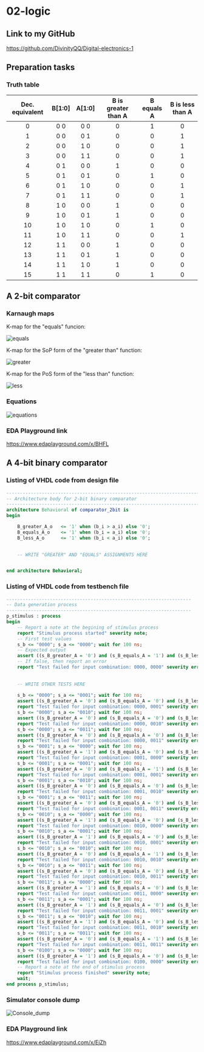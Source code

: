 # 02-logic

## Link to my GitHub

https://github.com/DivinityQQ/Digital-electronics-1

## Preparation tasks

### Truth table

| **Dec. equivalent** | **B[1:0]** | **A[1:0]** | **B is greater than A** | **B equals A** | **B is less than A** |
| :-: | :-: | :-: | :-: | :-: | :-: |
| 0 | 0 0 | 0 0 | 0 | 1 | 0 |
| 1 | 0 0 | 0 1 | 0 | 0 | 1 |
| 2 | 0 0 | 1 0 | 0 | 0 | 1 |
| 3 | 0 0 | 1 1 | 0 | 0 | 1 |
| 4 | 0 1 | 0 0 | 1 | 0 | 0 |
| 5 | 0 1 | 0 1 | 0 | 1 | 0 |
| 6 | 0 1 | 1 0 | 0 | 0 | 1 |
| 7 | 0 1 | 1 1 | 0 | 0 | 1 |
| 8 | 1 0 | 0 0 | 1 | 0 | 0 |
| 9 | 1 0 | 0 1 | 1 | 0 | 0 |
| 10 | 1 0 | 1 0 | 0 | 1 | 0 |
| 11 | 1 0 | 1 1 | 0 | 0 | 1 |
| 12 | 1 1 | 0 0 | 1 | 0 | 0 |
| 13 | 1 1 | 0 1 | 1 | 0 | 0 |
| 14 | 1 1 | 1 0 | 1 | 0 | 0 |
| 15 | 1 1 | 1 1 | 0 | 1 | 0 |

## A 2-bit comparator

### Karnaugh maps

K-map for the "equals" funcion:

![equals](Images/kmap_equals.png)

K-map for the SoP form of the "greater than" function:

![greater](Images/kmap_sop.png)

K-map for the PoS form of the "less than" function:

![less](Images/kmap_pos.png)

### Equations

![equations](Images/functions.png)

### EDA Playground link

https://www.edaplayground.com/x/BHFL

## A 4-bit binary comparator

### Listing of VHDL code from design file

```vhdl
------------------------------------------------------------------------
-- Architecture body for 2-bit binary comparator
------------------------------------------------------------------------
architecture Behavioral of comparator_2bit is
begin

	B_greater_A_o   <= '1' when (b_i > a_i) else '0';
    B_equals_A_o    <= '1' when (b_i = a_i) else '0';
    B_less_A_o      <= '1' when (b_i < a_i) else '0';
    

    -- WRITE "GREATER" AND "EQUALS" ASSIGNMENTS HERE


end architecture Behavioral;
```

### Listing of VHDL code from testbench file

```vhdl
--------------------------------------------------------------------
-- Data generation process
--------------------------------------------------------------------
p_stimulus : process
begin
    -- Report a note at the begining of stimulus process
    report "Stimulus process started" severity note;
    -- First test values
    s_b <= "0000"; s_a <= "0000"; wait for 100 ns;
    -- Expected output
    assert ((s_B_greater_A = '0') and (s_B_equals_A = '1') and (s_B_less_A = '0'))
    -- If false, then report an error
    report "Test failed for input combination: 0000, 0000" severity error;
    
    
    -- WRITE OTHER TESTS HERE
    
	s_b <= "0000"; s_a <= "0001"; wait for 100 ns;
	assert ((s_B_greater_A = '0') and (s_B_equals_A = '0') and (s_B_less_A = '1'))
	report "Test failed for input combination: 0000, 0001" severity error;
	s_b <= "0000"; s_a <= "0010"; wait for 100 ns;
	assert ((s_B_greater_A = '0') and (s_B_equals_A = '0') and (s_B_less_A = '1'))
	report "Test failed for input combination: 0000, 0010" severity error;
	s_b <= "0000"; s_a <= "0011"; wait for 100 ns;
	assert ((s_B_greater_A = '0') and (s_B_equals_A = '0') and (s_B_less_A = '1'))
	report "Test failed for input combination: 0000, 0011" severity error;
	s_b <= "0001"; s_a <= "0000"; wait for 100 ns;
	assert ((s_B_greater_A = '1') and (s_B_equals_A = '0') and (s_B_less_A = '0'))
	report "Test failed for input combination: 0001, 0000" severity error;
	s_b <= "0001"; s_a <= "0001"; wait for 100 ns;
	assert ((s_B_greater_A = '0') and (s_B_equals_A = '1') and (s_B_less_A = '0'))
	report "Test failed for input combination: 0001, 0001" severity error;
	s_b <= "0001"; s_a <= "0010"; wait for 100 ns;
	assert ((s_B_greater_A = '0') and (s_B_equals_A = '0') and (s_B_less_A = '1'))
	report "Test failed for input combination: 0001, 0010" severity error;
	s_b <= "0001"; s_a <= "0011"; wait for 100 ns;
	assert ((s_B_greater_A = '0') and (s_B_equals_A = '0') and (s_B_less_A = '1'))
	report "Test failed for input combination: 0001, 0011" severity error;
	s_b <= "0010"; s_a <= "0000"; wait for 100 ns;
	assert ((s_B_greater_A = '1') and (s_B_equals_A = '0') and (s_B_less_A = '0'))
	report "Test failed for input combination: 0010, 0000" severity error;
	s_b <= "0010"; s_a <= "0001"; wait for 100 ns;
	assert ((s_B_greater_A = '1') and (s_B_equals_A = '0') and (s_B_less_A = '0'))
	report "Test failed for input combination: 0010, 0001" severity error;
	s_b <= "0010"; s_a <= "0010"; wait for 100 ns;
	assert ((s_B_greater_A = '0') and (s_B_equals_A = '1') and (s_B_less_A = '0'))
	report "Test failed for input combination: 0010, 0010" severity error;
	s_b <= "0010"; s_a <= "0011"; wait for 100 ns;
	assert ((s_B_greater_A = '0') and (s_B_equals_A = '0') and (s_B_less_A = '1'))
	report "Test failed for input combination: 0010, 0011" severity error;
	s_b <= "0011"; s_a <= "0000"; wait for 100 ns;
	assert ((s_B_greater_A = '1') and (s_B_equals_A = '0') and (s_B_less_A = '0'))
	report "Test failed for input combination: 0011, 0000" severity error;
	s_b <= "0011"; s_a <= "0001"; wait for 100 ns;
	assert ((s_B_greater_A = '1') and (s_B_equals_A = '0') and (s_B_less_A = '0'))
	report "Test failed for input combination: 0011, 0001" severity error;
	s_b <= "0011"; s_a <= "0010"; wait for 100 ns;
	assert ((s_B_greater_A = '1') and (s_B_equals_A = '0') and (s_B_less_A = '0'))
	report "Test failed for input combination: 0011, 0010" severity error;
	s_b <= "0011"; s_a <= "0011"; wait for 100 ns;
	assert ((s_B_greater_A = '0') and (s_B_equals_A = '1') and (s_B_less_A = '0'))
	report "Test failed for input combination: 0011, 0011" severity error;
	s_b <= "0100"; s_a <= "0000"; wait for 100 ns;
	assert ((s_B_greater_A = '1') and (s_B_equals_A = '0') and (s_B_less_A = '1')) --error
	report "Test failed for input combination: 0100, 0000" severity error;
    -- Report a note at the end of stimulus process
    report "Stimulus process finished" severity note;
    wait;
end process p_stimulus;
```

### Simulator console dump

![Console_dump](Images/dump.png)

### EDA Playground link

https://www.edaplayground.com/x/EjZh